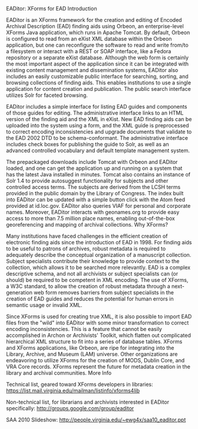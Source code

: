 EADitor: XForms for EAD
Introduction

EADitor is an XForms framework for the creation and editing of Encoded Archival Description (EAD) finding aids using Orbeon, an enterprise-level XForms Java application, which runs in Apache Tomcat. By default, Orbeon is configured to read from an eXist XML database within the Orbeon application, but one can reconfigure the software to read and write from/to a filesystem or interact with a REST or SOAP interface, like a Fedora repository or a separate eXist database. Although the web form is certainly the most important aspect of the application since it can be integrated with existing content management and dissemination systems, EADitor also includes an easily customizable public interface for searching, sorting, and browsing collections of finding aids. This enables institutions to use a single application for content creation and publication. The public search interface utilizes Solr for faceted browsing.

EADitor includes a simple interface for listing EAD guides and components of those guides for editing. The administrative interface links to an HTML version of the finding aid and the XML in eXist. New EAD finding aids can be uploaded into the system using a form, and the XML guide is preprocessed to correct encoding inconsistencies and upgrade documents that validate to the EAD 2002 DTD to be schema-conformant. The administrative interface includes check boxes for publishing the guide to Solr, as well as an advanced controlled vocabulary and default template management system.

The prepackaged downloads include Tomcat with Orbeon and EADitor loaded, and one can get the application up and running on a system that has the latest Java installed in minutes. Tomcat also contains an instance of Solr 1.4 to provide autosuggest functionality for subjects and other controlled access terms. The subjects are derived from the LCSH terms provided in the public domain by the Library of Congress. The index built into EADitor can be updated with a simple button click with the Atom feed provided at id.loc.gov. EADitor also queries VIAF for personal and corporate names. Moreover, EADitor interacts with geonames.org to provide easy access to more than 7.5 million place names, enabling out-of-the-box georeferencing and mapping of archival collections.
Why XForms?

Many institutions have faced challenges in the efficient creation of electronic finding aids since the introduction of EAD in 1998. For finding aids to be useful to patrons of archives, robust metadata is required to adequately describe the conceptual organization of a manuscript collection. Subject specialists contribute their knowledge to provide context to the collection, which allows it to be searched more relevantly. EAD is a complex descriptive schema, and not all archivists or subject specialists can (or should) be required to be competent in XML encoding. The use of XForms, a W3C standard, to allow the creation of robust metadata through a next-generation web form removes barriers from subject specialists in the creation of EAD guides and reduces the potential for human errors in semantic usage or invalid XML.

Since XForms is used for creating true XML, it is also possible to import EAD files from the "wild" into EADitor with some minor transformation to correct encoding inconsistencies. This is a feature that cannot be easily accomplished in Archon or Archivists' Toolkit, which flatten out complicated hierarchical XML structure to fit into a series of database tables. XForms and XForms applications, like Orbeon, are ripe for integrating into the Library, Archive, and Museum (LAM) universe. Other organizations are endeavoring to utilize XForms for the creation of MODS, Dublin Core, and VRA Core records. XForms represent the future for metadata creation in the library and archival communities.
More Info

Technical list, geared toward XForms developers in libraries: https://list.mail.virginia.edu/mailman/listinfo/xforms4lib

Non-technical list, for librarians and archivists interested in EADitor specifically: http://groups.google.com/group/eaditor

SAA 2010 Slideshow: http://people.virginia.edu/~ewg4x/saa10_eaditor.ppt 